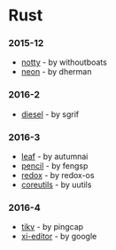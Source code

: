 # Rust


### 2015-12
- [notty](https://github.com/withoutboats/notty) - by withoutboats
- [neon](https://github.com/dherman/neon) - by dherman

### 2016-2
- [diesel](https://github.com/sgrif/diesel) - by sgrif

### 2016-3
- [leaf](https://github.com/autumnai/leaf) - by autumnai
- [pencil](https://github.com/fengsp/pencil) - by fengsp
- [redox](https://github.com/redox-os/redox) - by redox-os
- [coreutils](https://github.com/uutils/coreutils) - by uutils

### 2016-4
- [tikv](https://github.com/pingcap/tikv) - by pingcap
- [xi-editor](https://github.com/google/xi-editor) - by google

